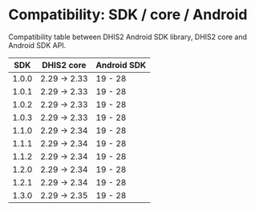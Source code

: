 # Compatibility: SDK / core / Android

<!--DHIS2-SECTION-ID:compatibility-->

Compatibility table between DHIS2 Android SDK library, DHIS2 core and Android SDK API.

| SDK      | DHIS2 core       | Android SDK |
|-|-|-|
| 1.0.0    | 2.29 -> 2.33     | 19 - 28     |
| 1.0.1    | 2.29 -> 2.33     | 19 - 28     |
| 1.0.2    | 2.29 -> 2.33     | 19 - 28     |
| 1.0.3    | 2.29 -> 2.33     | 19 - 28     |
| 1.1.0    | 2.29 -> 2.34     | 19 - 28     |
| 1.1.1    | 2.29 -> 2.34     | 19 - 28     |
| 1.1.2    | 2.29 -> 2.34     | 19 - 28     |
| 1.2.0    | 2.29 -> 2.34     | 19 - 28     |
| 1.2.1    | 2.29 -> 2.34     | 19 - 28     |
| 1.3.0    | 2.29 -> 2.35     | 19 - 28     |
